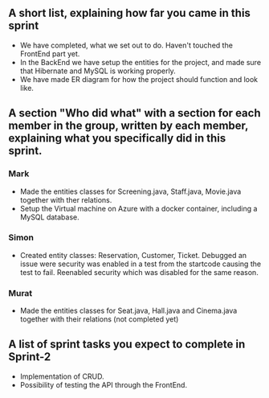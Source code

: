 ## A short list, explaining how far you came in this sprint
* We have completed, what we set out to do. Haven't touched the FrontEnd part yet.
* In the BackEnd we have setup the entities for the project, and made sure that Hibernate and MySQL is working properly.
* We have made ER diagram for how the project should function and look like.

## A section "Who did what" with a section for each member in the group, written by each member, explaining what you specifically did in this sprint.
### Mark
* Made the entities classes for Screening.java, Staff.java, Movie.java together with ther relations.
* Setup the Virtual machine on Azure with a docker container, including a MySQL database.

### Simon
* Created entity classes: Reservation, Customer, Ticket. Debugged an issue were security was enabled in a test from the startcode causing the test to fail. Reenabled security which was disabled for the same reason.

### Murat
* Made the entities classes for Seat.java, Hall.java and Cinema.java together with their relations (not completed yet)

## A list of sprint tasks you expect to complete in Sprint-2
* Implementation of CRUD.
* Possibility of testing the API through the FrontEnd.

